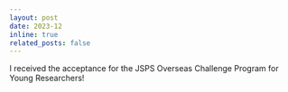 ```yaml
---
layout: post
date: 2023-12
inline: true
related_posts: false
---
```


I received the acceptance for the JSPS Overseas Challenge Program for Young Researchers!
